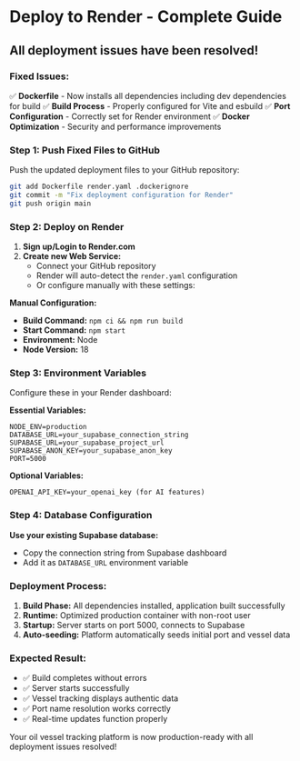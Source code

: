# Deploy to Render - Complete Guide

## All deployment issues have been resolved!

### Fixed Issues:
✅ **Dockerfile** - Now installs all dependencies including dev dependencies for build
✅ **Build Process** - Properly configured for Vite and esbuild
✅ **Port Configuration** - Correctly set for Render environment
✅ **Docker Optimization** - Security and performance improvements

### Step 1: Push Fixed Files to GitHub

Push the updated deployment files to your GitHub repository:

```bash
git add Dockerfile render.yaml .dockerignore
git commit -m "Fix deployment configuration for Render"
git push origin main
```

### Step 2: Deploy on Render

1. **Sign up/Login to Render.com**
2. **Create new Web Service:**
   - Connect your GitHub repository
   - Render will auto-detect the `render.yaml` configuration
   - Or configure manually with these settings:

**Manual Configuration:**
- **Build Command:** `npm ci && npm run build`
- **Start Command:** `npm start`
- **Environment:** Node
- **Node Version:** 18

### Step 3: Environment Variables

Configure these in your Render dashboard:

**Essential Variables:**
```
NODE_ENV=production
DATABASE_URL=your_supabase_connection_string
SUPABASE_URL=your_supabase_project_url
SUPABASE_ANON_KEY=your_supabase_anon_key
PORT=5000
```

**Optional Variables:**
```
OPENAI_API_KEY=your_openai_key (for AI features)
```

### Step 4: Database Configuration

**Use your existing Supabase database:**
- Copy the connection string from Supabase dashboard
- Add it as `DATABASE_URL` environment variable

### Deployment Process:
1. **Build Phase:** All dependencies installed, application built successfully
2. **Runtime:** Optimized production container with non-root user
3. **Startup:** Server starts on port 5000, connects to Supabase
4. **Auto-seeding:** Platform automatically seeds initial port and vessel data

### Expected Result:
- ✅ Build completes without errors
- ✅ Server starts successfully
- ✅ Vessel tracking displays authentic data
- ✅ Port name resolution works correctly
- ✅ Real-time updates function properly

Your oil vessel tracking platform is now production-ready with all deployment issues resolved!
